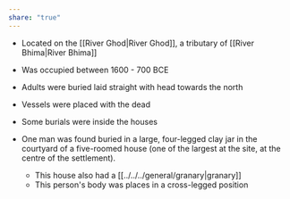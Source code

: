```yaml
---
share: "true"
---
```



- Located on the [[River Ghod|River Ghod]], a tributary of [[River Bhima|River Bhima]]
- Was occupied between 1600 - 700 BCE

- Adults were buried laid straight with head towards the north
- Vessels were placed with the dead

- Some burials were inside the houses
- One man was found buried in a large, four-legged clay jar in the courtyard of a five-roomed house (one of the largest at the site, at the centre of the settlement). 
	- This house also had a [[../../../general/granary|granary]]
	- This person's body was places in a cross-legged position 